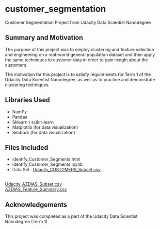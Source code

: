 # customer_segmentation
Customer Segmentation Project from Udacity Data Scientist Nanodegree

## Summary and Motivation

The purpose of this project was to employ clustering and feature selection and engineering on a real-world
general population dataset and then apply the same techniques to customer data in order to gain insight about
the customers.

The motivation for this project is to satisfy requirements for Term 1 of the Udacity Data Scientist Nanodegree,
as well as to practice and demonstrate clustering techniques.

## Libraries Used

- NumPy
- Pandas
- Sklearn / scikit-learn
- Matplotlib (for data visualization)
- Seaborn (for data visualization)

## Files Included

- Identify_Customer_Segments.html
- Identify_Customer_Segments.ipynb
- Data Set : <a href = 'https://github.com/AbdulrahmanQu/Udacity_Projects_DataScientist/blob/master/identify%20customer%20segments/Udacity_CUSTOMERS_Subset.csv'>Udacity_CUSTOMERS_Subset.csv</a>
<br>
<a href = 'https://github.com/AbdulrahmanQu/Udacity_Projects_DataScientist/blob/master/identify%20customer%20segments/Udacity_AZDIAS_Subset.csv'>Udacity_AZDIAS_Subset.csv</a>
<br>
<a href = 'https://github.com/AbdulrahmanQu/Udacity_Projects_DataScientist/blob/master/identify%20customer%20segments/AZDIAS_Feature_Summary.csv'>AZDIAS_Feature_Summary.csv</a>

## Acknowledgements

This project was completed as a part of the Udacity Data Scientist Nanodegree (Term 1)
